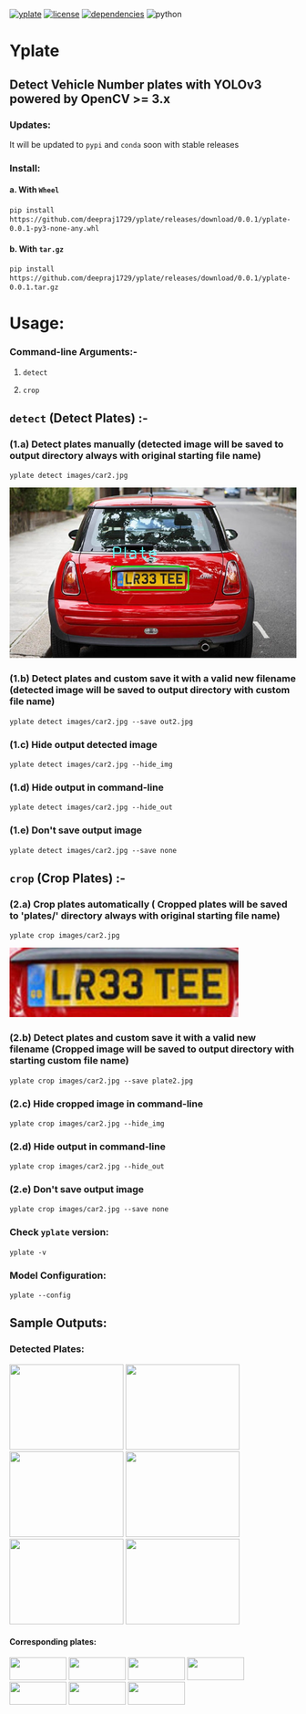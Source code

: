 [![yplate](https://img.shields.io/badge/yplate-v0.0.1-blue)](https://github.com/deepraj1729/yplate/releases/tag/0.0.1)  [![license](https://img.shields.io/badge/License-MIT-yellow)](https://github.com/deepraj1729/yplate/blob/master/LICENSE) [![dependencies](https://img.shields.io/badge/dependencies-packages-orange)](https://github.com/deepraj1729/yplate/blob/master/requirements.txt)
![python](https://img.shields.io/badge/python-3.5%3E-red)
# Yplate

## Detect Vehicle Number plates with YOLOv3 powered by OpenCV >= 3.x 

### Updates:
It will be updated to `pypi` and `conda` soon with stable releases

### Install:

#### a. With `Wheel` 

    pip install https://github.com/deepraj1729/yplate/releases/download/0.0.1/yplate-0.0.1-py3-none-any.whl

#### b. With `tar.gz` 
    
    pip install https://github.com/deepraj1729/yplate/releases/download/0.0.1/yplate-0.0.1.tar.gz
    
    
# Usage:

### Command-line Arguments:-

1. `detect`

2. `crop`


## `detect` (Detect  Plates) :-

### (1.a)  Detect plates manually (detected image will be saved to output directory always with original starting file name) 

    yplate detect images/car2.jpg


![car2](output/car2.jpg)
    
### (1.b)  Detect plates and custom save it with a valid new filename (detected image will be saved to output directory with custom file name) 
    
    yplate detect images/car2.jpg --save out2.jpg
    
### (1.c)  Hide output detected image

    yplate detect images/car2.jpg --hide_img
    
### (1.d)  Hide output in command-line

    yplate detect images/car2.jpg --hide_out

### (1.e)  Don't save output image 

    yplate detect images/car2.jpg --save none


## `crop` (Crop Plates) :-

### (2.a)  Crop plates automatically ( Cropped plates will be saved to 'plates/' directory always with original starting file name)

    yplate crop images/car2.jpg

![plate2](plates/car2_plate_0.jpg)
    
### (2.b)  Detect plates and custom save it with a valid new filename (Cropped image will be saved to output directory with starting custom file name)
    
    yplate crop images/car2.jpg --save plate2.jpg
    
### (2.c)  Hide cropped image in command-line

    yplate crop images/car2.jpg --hide_img
    
### (2.d)  Hide output in command-line

    yplate crop images/car2.jpg --hide_out

### (2.e)  Don't save output image

    yplate crop images/car2.jpg --save none


### Check `yplate` version:

    yplate -v

### Model Configuration:

    yplate --config

## Sample Outputs:

### Detected Plates:

<img src="https://github.com/deepraj1729/yplate/blob/master/output/car1.jpg" width = "200" height = "150">
<img src="https://github.com/deepraj1729/yplate/blob/master/output/car2.jpg" width = "200" height = "150">
<img src="https://github.com/deepraj1729/yplate/blob/master/output/car3.jpg" width = "200" height = "150">
<img src="https://github.com/deepraj1729/yplate/blob/master/output/car4.jpg" width = "200" height = "150">
<img src="https://github.com/deepraj1729/yplate/blob/master/output/car5.jpg" width = "200" height = "150">
<img src="https://github.com/deepraj1729/yplate/blob/master/output/car6.jpg" width = "200" height = "150">


#### Corresponding plates:

<img src="https://github.com/deepraj1729/yplate/blob/master/plates/car1_plate_0.jpg" width = "100" height = "40"> <img src="https://github.com/deepraj1729/yplate/blob/master/plates/car2_plate_0.jpg" width = "100" height = "40">  <img src="https://github.com/deepraj1729/yplate/blob/master/plates/car3_plate_0.jpg" width = "100" height = "40">  <img src="https://github.com/deepraj1729/yplate/blob/master/plates/car4_plate_0.jpg" width = "100" height = "40">  <img src="https://github.com/deepraj1729/yplate/blob/master/plates/car4_plate_1.jpg" width = "100" height = "40">  <img src="https://github.com/deepraj1729/yplate/blob/master/plates/car5_plate_0.jpg" width = "100" height = "40">  <img src="https://github.com/deepraj1729/yplate/blob/master/plates/car6_plate_0.jpg" width = "100" height = "40">
